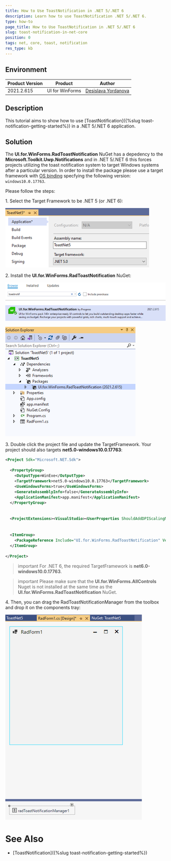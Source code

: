 ```yaml
---
title: How to Use ToastNotification in .NET 5/.NET 6  
description: Learn how to use ToastNotification .NET 5/.NET 6. 
type: how-to
page_title: How to Use ToastNotification in .NET 5/.NET 6 
slug: toast-notification-in-net-core
position: 0
tags: net, core, toast, notification
res_type: kb
---
```


## Environment
 
|Product Version|Product|Author|
|----|----|----|
|2021.2.615|UI for WinForms|[Desislava Yordanova](https://www.telerik.com/blogs/author/desislava-yordanova)|
 
## Description

This tutorial aims to show how to use [ToastNotification]({%slug toast-notification-getting-started%}) in a .NET 5/.NET 6 application.

## Solution

The **UI.for.WinForms.RadToastNotification** NuGet has a depedency to the **Microsoft.Toolkit.Uwp.Notifications** and in .NET 5/.NET 6 this forces projects utilizing the toast notification system to target Windows systems after a particular version. In order to install the package please use a target framework with [OS binding](https://docs.microsoft.com/en-us/dotnet/standard/frameworks#net-5-os-specific-tfms) specfying the following version: `windows10.0.17763`.

Please follow the steps:

1\. Select the Target Framework to be .NET 5 (or .NET 6):

![winforms/toast-notification-in-net-core001](images/toast-notification-in-net-core001.png) 

2\. Install the **UI.for.WinForms.RadToastNotification** NuGet:

![winforms/toast-notification-in-net-core002](images/toast-notification-in-net-core002.png)

![winforms/toast-notification-in-net-core003](images/toast-notification-in-net-core003.png)
 
3\. Double click the project file and update the TargetFramework. Your project should also targets **net5.0-windows10.0.17763**:

````xml
<Project Sdk="Microsoft.NET.Sdk">

  <PropertyGroup>
    <OutputType>WinExe</OutputType>
    <TargetFramework>net5.0-windows10.0.17763</TargetFramework>
    <UseWindowsForms>true</UseWindowsForms>
    <GenerateAssemblyInfo>false</GenerateAssemblyInfo>
    <ApplicationManifest>app.manifest</ApplicationManifest>
  </PropertyGroup>
  

  <ProjectExtensions><VisualStudio><UserProperties ShouldAddDPIScalingManifest="True" /></VisualStudio></ProjectExtensions>
  

  <ItemGroup>
    <PackageReference Include="UI.for.WinForms.RadToastNotification" Version="2021.2.615" />
  </ItemGroup>   

</Project>

````

>important For .NET 6, the required TargetFramework is **net6.0-windows10.0.17763**.

>important Please make sure that the **UI.for.WinForms.AllControls** Nuget is not installed at the same time as the **UI.for.WinForms.RadToastNotification** NuGet.

4\. Then, you can drag the RadToastNotificationManager from the toolbox and drop it on the components tray:

![winforms/toast-notification-in-net-core004](images/toast-notification-in-net-core004.png)

# See Also

* [ToastNotification]({%slug toast-notification-getting-started%}) 

